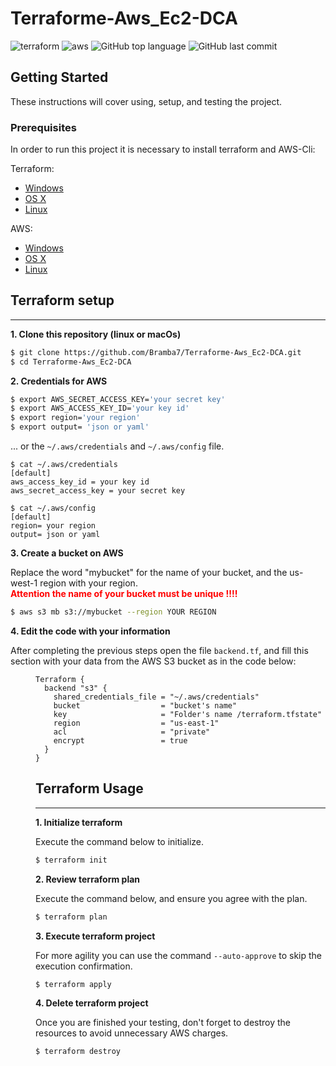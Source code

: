 # Terraforme-Aws_Ec2-DCA
![terraform](https://img.shields.io/badge/Terraform-v1.0.5-green)
![aws](https://img.shields.io/badge/aws--cli-v2.2.35-green)
![GitHub top language](https://img.shields.io/github/languages/top/bramba7/Terraforme-Aws_Ec2-DCA)
![GitHub last commit](https://img.shields.io/github/last-commit/bramba7/Terraforme-Aws_Ec2-DCA)


## Getting Started

These instructions will cover using, setup, and testing the project.

### Prerequisites

In order to run this project it is necessary to install terraform and AWS-Cli:

Terraform:

- [Windows](https://www.terraform.io/downloads.html)
- [OS X](https://www.terraform.io/downloads.html)
- [Linux](https://www.terraform.io/downloads.html)

AWS:

- [Windows](https://docs.aws.amazon.com/cli/latest/userguide/install-cliv2-windows.html)
- [OS X](https://docs.aws.amazon.com/cli/latest/userguide/install-cliv2-mac.html)
- [Linux](https://docs.aws.amazon.com/cli/latest/userguide/install-cliv2-linux.html)

## Terraform setup

---

**1\. Clone this repository (linux or macOs)**

```sh
$ git clone https://github.com/Bramba7/Terraforme-Aws_Ec2-DCA.git
$ cd Terraforme-Aws_Ec2-DCA
```

**2\. Credentials for AWS**

```bash
$ export AWS_SECRET_ACCESS_KEY='your secret key'
$ export AWS_ACCESS_KEY_ID='your key id'
$ export region='your region'
$ export output= 'json or yaml'
```

... or the `~/.aws/credentials` and `~/.aws/config` file.

```
$ cat ~/.aws/credentials
[default]
aws_access_key_id = your key id
aws_secret_access_key = your secret key

```

```
$ cat ~/.aws/config
[default]
region= your region
output= json or yaml

```

**3\. Create a bucket on AWS**

Replace the word "mybucket" for the name of your bucket, and the us-west-1 region with your region.
<br><font color="red"><b> Attention the name of your bucket must be unique !!!!</b> </font>

```sh
$ aws s3 mb s3://mybucket --region YOUR REGION
```

**4\. Edit the code with your information**

After completing the previous steps open the file `backend.tf`, and fill this section with your data from the AWS S3 bucket as in the code below:<dd>


```
Terraform {
  backend "s3" {
    shared_credentials_file = "~/.aws/credentials"
    bucket                  = "bucket's name"
    key                     = "Folder's name /terraform.tfstate"
    region                  = "us-east-1"
    acl                     = "private"
    encrypt                 = true
  }
}
```

## Terraform Usage

---

**1\. Initialize terraform**

Execute the command below to initialize.

```sh
$ terraform init
```

**2\. Review terraform plan**

Execute the command below, and ensure you agree with the plan.

```bash
$ terraform plan 
```

**3\. Execute terraform project**

For more agility you can use the command `--auto-approve` to skip the execution confirmation.

```sh
$ terraform apply 
```

**4\. Delete terraform project**

Once you are finished your testing, don't forget to destroy the resources to avoid unnecessary AWS charges.

```sh
$ terraform destroy 
```
